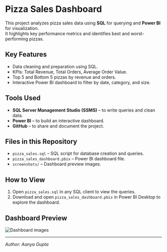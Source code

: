 # Pizza Sales Dashboard

This project analyzes pizza sales data using **SQL** for querying and **Power BI** for visualization.  
It highlights key performance metrics and identifies best and worst-performing pizzas.

## Key Features
- Data cleaning and preparation using SQL.
- KPIs: Total Revenue, Total Orders, Average Order Value.
- Top 5 and Bottom 5 pizzas by revenue and orders.
- Interactive Power BI dashboard to filter by date, category, and size.

## Tools Used
- **SQL Server Management Studio (SSMS)** – to write queries and clean data.
- **Power BI** – to build an interactive dashboard.
- **GitHub** – to share and document the project.

## Files in this Repository
- `pizza_sales.sql` – SQL script for database creation and queries.
- `pizza_sales_dashboard.pbix` – Power BI dashboard file.
- `screenshots/` – Dashboard preview images.



## How to View
1. Open `pizza_sales.sql` in any SQL client to view the queries.
2. Download and open `pizza_sales_dashboard.pbix` in Power BI Desktop to explore the dashboard.

## Dashboard Preview
![Dashboard images]("C:\Users\Aanya\OneDrive\Desktop\pizza_sales_images")


---
*Author: Aanya Gupta*

